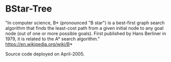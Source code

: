 # BStar-Tree
"In computer science, B* (pronounced "B star") is a best-first graph search algorithm that finds the least-cost path from a given initial node to any goal node (out of one or more possible goals). First published by Hans Berliner in 1979, it is related to the A* search algorithm." https://en.wikipedia.org/wiki/B*

Source code deployed on April-2005.
